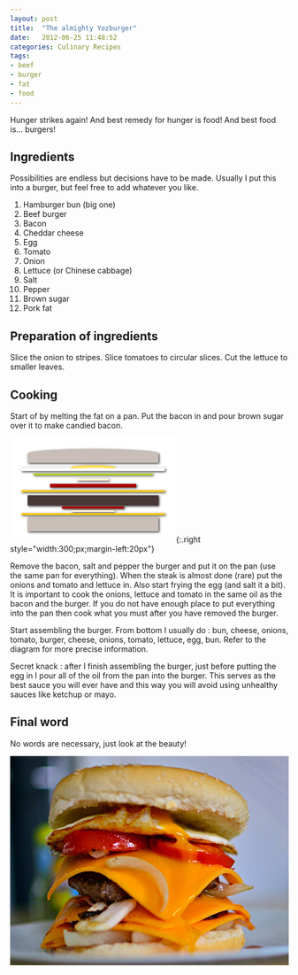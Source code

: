 ```yaml
---
layout: post
title:  "The almighty Yozburger"
date:   2012-06-25 11:48:52
categories: Culinary Recipes
tags:
- beef
- burger
- fat
- food
---
```


Hunger strikes again! And best remedy for hunger is food! And best food is... burgers! 

## Ingredients 

Possibilities are endless but decisions have to be made. Usually I put this into a burger, but feel free to add whatever you like. 

1.  Hamburger bun (big one)
2.  Beef burger
3.  Bacon
4.  Cheddar cheese
5.  Egg
6.  Tomato
7.  Onion
8.  Lettuce (or Chinese cabbage)
9.  Salt
10. Pepper
11. Brown sugar
12. Pork fat

## Preparation of ingredients 

Slice the onion to stripes. Slice tomatoes to circular slices. Cut the lettuce to smaller leaves. 

## Cooking 

Start of by melting the fat on a pan. Put the bacon in and pour brown sugar over it to make candied bacon.

![yozburger]{:.right style="width:300;px;margin-left:20px"}

[yozburger]: /images/yozburger/yozburger.png

Remove the bacon, salt and pepper the burger and put it on the pan (use the same pan for everything). When the steak is almost done (rare) put the onions and tomato and lettuce in. Also start frying the egg (and salt it a bit). It is important to cook the onions, lettuce and tomato in the same oil as the bacon and the burger. If you do not have enough place to put everything into the pan then cook what you must after you have removed the burger. 

Start assembling the burger. From bottom I usually do : bun, cheese, onions, tomato, burger, cheese, onions, tomato, lettuce, egg, bun. Refer to the diagram for more precise information. 

Secret knack : after I finish assembling the burger, just before putting the egg in I pour all of the oil from the pan into the burger. This serves as the best sauce you will ever have and this way you will avoid using unhealthy sauces like ketchup or mayo. 

## Final word 

No words are necessary, just look at the beauty! 


![yozburger-photo]

 [yozburger-photo]: /images/yozburger/yozburger-photo.jpg
